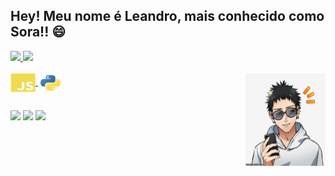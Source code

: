 ## Hey! Meu nome é Leandro, mais conhecido como Sora!! 😄
 <div>
  <a href="https://github.com/Leandro-Sora">
  <img height="180em" src="https://github-readme-stats.vercel.app/api?username=Leandro-Sora&show_icons=true&theme=dracula&include_all_commits=true&count_private=true"/>
  <img height="180em" src="https://github-readme-stats.vercel.app/api/top-langs/?username=Leandro-Sora&layout=compact&langs_count=7&theme=dracula"/>
</div>


<div style="display: inline_block"><br>
  <img align="center" alt="Rafa-Js" height="30" width="40" src="https://raw.githubusercontent.com/devicons/devicon/master/icons/javascript/javascript-plain.svg">
  <img align="center" alt="Rafa-Python" height="30" width="40" src="https://raw.githubusercontent.com/devicons/devicon/master/icons/python/python-original.svg">
 <img align="right" alt="Sora-icon" height="148" width="128" src="https://github.com/Leandro-Sora/Leandro-Sora/blob/main/Sora-icon.png?raw=true">
</div>
  
  ##
 
<div> 
  <a href="https://instagram.com/sunrise_in_atami" target="_blank"><img src="https://img.shields.io/badge/-Instagram-%23E4405F?style=for-the-badge&logo=instagram&logoColor=white" target="_blank"></a>
  <a href="https://discord.gg/SoraSushiman#7886" target="_blank"><img src="https://img.shields.io/badge/Discord-7289DA?style=for-the-badge&logo=discord&logoColor=white" target="_blank"></a> 
  <a href="https://www.linkedin.com/in/leandro-souza-testerqa/" target="_blank"><img src="https://img.shields.io/badge/-LinkedIn-%230077B5?style=for-the-badge&logo=linkedin&logoColor=white" target="_blank"></a> 
</div>
